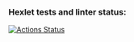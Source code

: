 ### Hexlet tests and linter status:
[![Actions Status](https://github.com/maximtop/rails-project-lvl2/workflows/hexlet-check/badge.svg)](https://github.com/maximtop/rails-project-lvl2/actions)